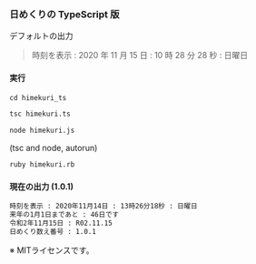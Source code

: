 ### 日めくりの TypeScript 版

デフォルトの出力

> 時刻を表示 : 2020 年 11 月 15 日 : 10 時 28 分 28 秒 : 日曜日

#### 実行

```markdown
cd himekuri_ts

tsc himekuri.ts

node himekuri.js
```

(tsc and node, autorun)

```markdown
ruby himekuri.rb
```

#### 現在の出力 (1.0.1)

```markdown
時刻を表示 : 2020年11月14日 : 13時26分18秒 : 日曜日
来年の1月1日まであと : 46日です
令和2年11月15日 : R02.11.15
日めくり数え番号 : 1.0.1
```

※ MITライセンスです。
